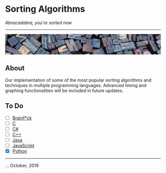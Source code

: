 # Sorting Algorithms
_Abracadabra, you're sorted now_

---

![Banner](media/banner.jpg)

## About

Our implementation of some of the most popular sorting algorithms and techniques in multiple programming languages. Advanced timing and graphing functionalities will be included in future updates.

## To Do

- [ ] [Brainf*ck](Brainfuck/)
- [ ] [C](C/)
- [ ] [C#](Cs/)
- [ ] [C++](C++/)
- [ ] [Java](Java/)
- [ ] [JavaScript](JavaScript/)
- [x] [Python](Python/)

---

... October, 2019
